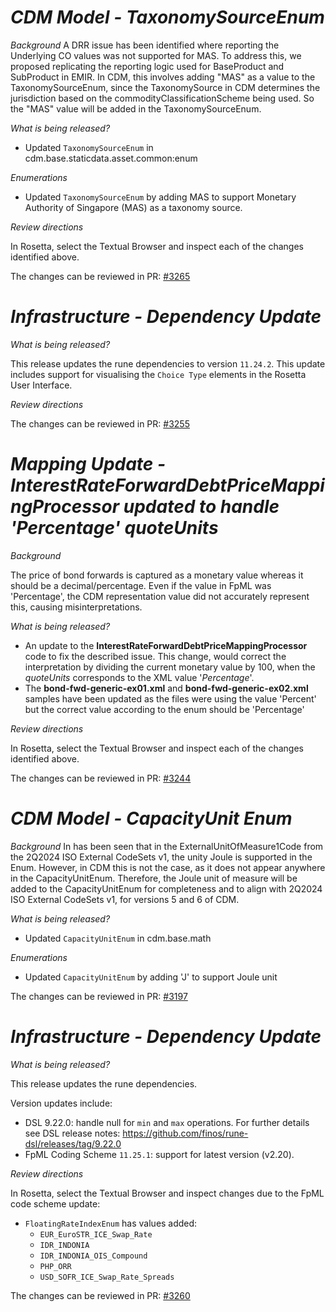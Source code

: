 # _CDM Model - TaxonomySourceEnum_

_Background_
A DRR issue has been identified where reporting the Underlying CO values was not supported for MAS. To address this, we proposed replicating the reporting logic used for BaseProduct and SubProduct in EMIR. In CDM, this involves adding "MAS" as a value to the TaxonomySourceEnum, since the TaxonomySource in CDM determines the jurisdiction based on the commodityClassificationScheme being used. So the "MAS" value will be added in the TaxonomySourceEnum.

_What is being released?_

- Updated `TaxonomySourceEnum` in cdm.base.staticdata.asset.common:enum

_Enumerations_

- Updated `TaxonomySourceEnum` by adding MAS to support Monetary Authority of Singapore (MAS) as a taxonomy source.

_Review directions_

In Rosetta, select the Textual Browser and inspect each of the changes identified above.

The changes can be reviewed in PR: [#3265](https://github.com/finos/common-domain-model/pull/3265)

# _Infrastructure - Dependency Update_

_What is being released?_

This release updates the rune dependencies to version `11.24.2`. This update includes support for visualising the `Choice Type` elements in the Rosetta User Interface.

_Review directions_

The changes can be reviewed in PR: [#3255](https://github.com/finos/common-domain-model/pull/3255)

# _Mapping Update - InterestRateForwardDebtPriceMappingProcessor updated to handle 'Percentage' quoteUnits_

_Background_

The price of bond forwards is captured as a monetary value whereas it should be a decimal/percentage. Even if the value in FpML was 'Percentage', the CDM representation value did not accurately represent this, causing misinterpretations.

_What is being released?_

- An update to the **InterestRateForwardDebtPriceMappingProcessor** code to fix the described issue. This change, would correct the interpretation by dividing the current monetary value by 100, when the *quoteUnits* corresponds to the XML value '*Percentage*'.
- The **bond-fwd-generic-ex01.xml** and **bond-fwd-generic-ex02.xml** samples have been updated as the files were using the value 'Percent' but the correct value according to the enum should be 'Percentage'

_Review directions_

In Rosetta, select the Textual Browser and inspect each of the changes identified above.

The changes can be reviewed in PR: [#3244](https://github.com/finos/common-domain-model/pull/3244)

# _CDM Model - CapacityUnit Enum_

_Background_
In has been seen that in the ExternalUnitOfMeasure1Code from the 2Q2024 ISO External CodeSets v1, the unity Joule is supported in the Enum. However, in CDM this is not the case, as it does not appear anywhere in the CapacityUnitEnum. Therefore, the Joule unit of measure will be added to the CapacityUnitEnum for completeness and to align with 2Q2024 ISO External CodeSets v1, for versions 5 and 6 of CDM.

_What is being released?_

- Updated `CapacityUnitEnum` in cdm.base.math

_Enumerations_

- Updated `CapacityUnitEnum` by adding 'J' to support Joule unit

The changes can be reviewed in PR: [#3197](https://github.com/finos/common-domain-model/pull/3197)

# _Infrastructure - Dependency Update_

_What is being released?_

This release updates the rune dependencies.

Version updates include:
- DSL 9.22.0: handle null for `min` and `max` operations. For further details see DSL release notes: https://github.com/finos/rune-dsl/releases/tag/9.22.0
- FpML Coding Scheme `11.25.1`: support for latest version (v2.20).

_Review directions_

In Rosetta, select the Textual Browser and inspect changes due to the FpML code scheme update:
- `FloatingRateIndexEnum` has values added:
  - `EUR_EuroSTR_ICE_Swap_Rate`
  - `IDR_INDONIA`
  - `IDR_INDONIA_OIS_Compound`
  - `PHP_ORR`
  - `USD_SOFR_ICE_Swap_Rate_Spreads`

The changes can be reviewed in PR: [#3260](https://github.com/finos/common-domain-model/pull/3260)

